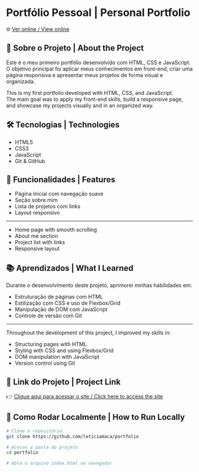 # Portfólio Pessoal | Personal Portfolio

🌐 [Ver online / View online](https://leticiamaca.github.io/portfolio)

## 📌 Sobre o Projeto | About the Project

Este é o meu primeiro portfólio desenvolvido com HTML, CSS e JavaScript.  
O objetivo principal foi aplicar meus conhecimentos em front-end, criar uma página responsiva e apresentar meus projetos de forma visual e organizada.

This is my first portfolio developed with HTML, CSS, and JavaScript.  
The main goal was to apply my front-end skills, build a responsive page, and showcase my projects visually and in an organized way.

## 🛠️ Tecnologias | Technologies

- HTML5  
- CSS3  
- JavaScript  
- Git & GitHub

## 🚀 Funcionalidades | Features

- Página inicial com navegação suave
- Seção sobre mim
- Lista de projetos com links
- Layout responsivo

---

- Home page with smooth scrolling  
- About me section  
- Project list with links  
- Responsive layout

## 📚 Aprendizados | What I Learned

Durante o desenvolvimento deste projeto, aprimorei minhas habilidades em:

- Estruturação de páginas com HTML
- Estilização com CSS e uso de Flexbox/Grid
- Manipulação de DOM com JavaScript
- Controle de versão com Git

---

Throughout the development of this project, I improved my skills in:

- Structuring pages with HTML  
- Styling with CSS and using Flexbox/Grid  
- DOM manipulation with JavaScript  
- Version control using Git

## 🔗 Link do Projeto | Project Link

👉 [Clique aqui para acessar o site / Click here to access the site](https://leticiamaca.github.io/portfolio)

## 📌 Como Rodar Localmente | How to Run Locally

```bash
# Clone o repositório
git clone https://github.com/leticiamaca/portfolio

# Acesse a pasta do projeto
cd portfolio

# Abra o arquivo index.html no navegador
